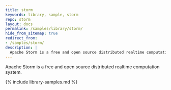 ```yaml
---
title: storm
keywords: library, sample, storm
repo: storm
layout: docs
permalink: /samples/library/storm/
hide_from_sitemap: true
redirect_from:
- /samples/storm/
description: |
  Apache Storm is a free and open source distributed realtime computation system.
---
```


Apache Storm is a free and open source distributed realtime computation system.


{% include library-samples.md %}
